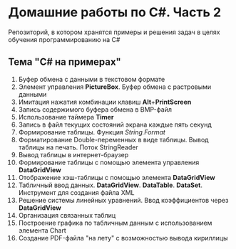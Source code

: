 # Домашние работы по C#. Часть 2
Репозиторий, в котором хранятся примеры и решения задач в целях обучения программированию на C#

## Тема "C# на примерах"

1. Буфер обмена с данными в текстовом формате
2. Элемент управления **PictureBox**. Буфер обмена с растровыми данными
3. Имитация нажатия комбинации клавиш **Alt**+**PrintScreen**
4. Запись содержимого буфера обмена в BMP-файл
5. Использование таймера **Timer**
6. Запись в файл текущих состояний экрана каждые пять секунд
7. Формирование таблицы. Функция *String.Format*
8. Форматирование Double-переменных в виде таблицы. Вывод таблицы на печать. Поток StringReader
9. Вывод таблицы в интернет-браузер
10. Формирование таблицы с помощью элемента управления **DataGridView**
11. Отображение хэш-таблицы с помощью элемента **DataGridView**
12. Табличный ввод данных. **DataGridView**. **DataTable**. **DataSet**. Инструмент для создания файла XML
13. Решение системы линейных уравнений. Ввод коэффициентов через **DataGridView**
14. Организация связанных таблиц
15. Построение графика по табличным данным с использованием элемента Chart
16. Создание PDF-файла "на лету" с возможностью вывода кириллицы